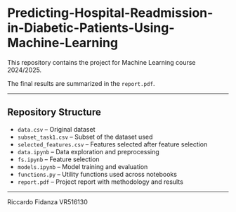 # Predicting-Hospital-Readmission-in-Diabetic-Patients-Using-Machine-Learning

This repository contains the project for Machine Learning course 2024/2025.

The final results are summarized in the `report.pdf`.

---

## Repository Structure
- `data.csv` – Original dataset  
- `subset_task1.csv` – Subset of the dataset used
- `selected_features.csv` – Features selected after feature selection
- `data.ipynb` – Data exploration and preprocessing  
- `fs.ipynb` – Feature selection  
- `models.ipynb` – Model training and evaluation  
- `functions.py` – Utility functions used across notebooks  
- `report.pdf` – Project report with methodology and results  

---

Riccardo Fidanza VR516130
